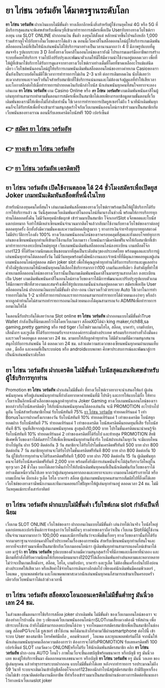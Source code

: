# ยา ไก่ชน วอร์มอัพ  ได้มาตรฐานระดับโลก

**ยา ไก่ชน วอร์มอัพ** ฝากเงินแบบไม่มีขั้นต่ำ  ทางเลือกอีกหนึ่งสิ่งสำหรับผู้ใช้งานยุคใหม่ 4G หรือ 5G ที่มีบริการสุดแสนจะพิเศษสำหรับเพื่อนๆที่เข้ามาทำรายการสมัครเพื่อเปิด Userกับทางทางเว็บไซต์เราลงทุน เกม SLOT ONLINE ฝากถอนเงิน ขั้นต่ำ ลงทุนได้ตั้งแต่ หลักหน่วยขึ้นไปจนถึงหลัก 1,000 ร่วมสำราญใจไปกับทางในเว็บของเราได้แล้ว ณ ตอนนี้เว็บคาสิโนสล็อตออนไลน์ผู้ให้บริการเกมเดิมพันสล็อตออนไลน์ที่เปิดให้นักเล่นพนันได้ใช้บริการมาอย่างเป็นเวลานานมากกว่า 4 ปี มีภาพรูปแบบที่ดูสมจจริง รูปแบบระบบ 3 D
อีกทั้งทางเว็บคาสิโนออนไลน์ของเรายังมี โปรแกรมเมอร์มืออาชีพการสร้างระบบที่คอยให้บริการ  รวมไปถึงปรับปรุงและพัฒนาตัวเกมให้มีให้มีความน่าใช้งานอยู่ตลอดเวลา เพื่อที่ให้ผู้ที่เข้ามาใช้บริการได้รับการดูแลจากทางทางเว็บไซต์เราอย่างเต็มที่โดยที่ขาดเหลืออะไรแม้แต่นิดเดียว เว็บไซต์พนันออนไลน์ผู้ให้บริการเกมพนันเดิมพันสล็อตออนไลน์ของทางค่ายเกม Casioของเรานั้นยังเป็นระบบอัตโนมัติใช้เวลาการทำรายการไม่เกิน 2-3 นาที ต่อการเติมยอดเงิน นับได้เลยว่าสะดวกสบายและรวดเร็วทันใจสำหรับสมาชิกที่ใช้บริการแน่นอนและไม่ต้องแจ้งผู้ดูแลที่ทำให้เสียเวลาและโอกาสอีกต่อไปเมื่อทำรายการฝากยอดเงินกับนักล่าโบนัส
นักเล่นพนันทุกคนที่สนใจอยากจะลองเล่นเกม **ยา ไก่ชน วอร์มอัพ** เกม Casino Online หรือ ***ยา ไก่ชน วอร์มอัพ*** เกมเดิมพันพนันคาสิโนผู้เล่นทุกท่านสามารถทำตามขั้นตอนการสมัครเพื่อเป็นสมาชิกได้เลยเพียงกรอกข้อมูลตามขั้นตอนที่เว็บเดิมพันของเรามีให้เพียงไม่กี่ลำดับเท่านั้น ใช้เวลาการทำรายการเปิดยูสเซอร์ไม่ถึง 1 นาทีนักเดิมพันทุกคนก็จะได้รับรหัสเพื่อที่จะเข้ามาร่วมสนุกสุดเร้าใจกับเว็บเกมพนันออนไลน์เราเข้าร่วมมาเป็นสมาชิกกับเว็บพนันของทางเราณ ตอนนี้รับเลยเครดิตโบนัสฟรี 100 เปอร์เซ็นต์ 

## 👉 [สมัคร ยา ไก่ชน วอร์มอัพ](https://archa888.com/)
## 👉 [ทางเข้า ยา ไก่ชน วอร์มอัพ](https://archa888.com/)
## 👉 [ยา ไก่ชน วอร์มอัพ เครดิตฟรี](https://archa888.com/)

## ยา ไก่ชน วอร์มอัพ เปิดใช้งานตลอด ได้ 24 ชั่วโมงสมัครเพื่อเปิดยูส Joker เกมพนันเดิมพันสล็อตที่หนึ่งในไทย

สำหรับนักลงทุนคนใดที่สนใจ เล่นเกมเดิมพันสล็อตของทางเว็บไซต์เราพร้อมเปิดให้ผู้ใช้บริการได้รับการให้บริการแล้ว ณ วันนี้สุดยอดเว็บเดิมพันคาสิโนออนไลน์ที่มาแรงในช่วงนี้ พร้อมให้การบริการทุกท่านได้ตลอดทั้งคืน ไม่มีวันหยุดนักขัตฤกษ์ เข้าร่วมมาเป็นสมาชิก โจ๊กเกอร์Slot แจ็กพอตและโบนัสแตกบ่อยมาก จึงทำให้มีเหล่าเซียนพนันจำนวนมากติดใจแล้วกลับมาใช้งานกับทางเว็บไซต์ของเราต่ออยู่ตลอดทุกครั้ง อีกทั้งยังมีความมั่นคงและความปลอดภัยสูงมาก ๆ ทางการเงินจ่ายจริงทุกบาททุกสตางค์ไม่มีประวัติการโกงตัง 100% ทางเว็บเกมพนันออนไลน์ของเราครอบคลุมที่สุดและยังตอบโจทย์ทุกการเล่นของเซียนพนันทุกท่านที่เข้ามาใช้งานกับเว็บเกมเรา
เว็บพนันเรามีเครดิตฟรีแจกให้กับสมาชิกที่เข้ามาทำรายการลงทะเบียนใหม่ทุกยูส เว็บเกมพนันเดิมพันสล็อตออนไลน์ลงทะเบียน เกมสล็อตโจ๊กเกอร์123 ที่ได้รับความนิยมและชื่นชอบมากที่สุดเป็นระดับต้นๆของประเทศไทย พร้อมดูแลและบริการผู้เล่นพนันทุกท่านได้ตลอดทั้งวัน ไม่มีวันหยุดพร้อมยังมีพนักงานและเจ้าหน้าที่ที่มีคุณภาพคอยดูแลผู้เล่นเกมพนันออนไลน์อยู่ตลอด สมัคร joker slot เพื่อให้คุณลูกค้าทุกท่านได้รับการบริการและดูแลอย่างทั่วถึงมีรูปแบบเกมให้นักพนันทุกคนได้เลือกใช้บริการมากกว่า100 เกมกันเลยทีเดียว
สิ่งสำคัญที่ทำให้ค่ายเกมสล็อตออนไลน์ของทางเว็บเรานั้นเป็นเกมเดิมพันพนันคาสิโนมาตรฐานสากลโลก ลงทะเบียนเปิด User  เกมเดิมพันพนันคาสิโนออนไลน์ทางเว็บของเราได้มีการพัฒนาและปรับปรุงรูปแบบตัวเกมให้มีภาพกราฟิกที่สวยงามและสมจริงเพื่อให้รูปแบบเกมนั้นน่าเล่นอยู่ตลอดเวลา สมัครเพื่อเปิด User สล็อตออนไลน์ ฝากถอนเงินแบบไม่มีขั้นต่ำ ฝาก-ถอน เงินรวดเร็วด้วยระบบ Auto ใช้เวลาในการทำรายการไม่เกิน 1-2 นาทีทั้งรายการฝากและรายการถอนสามารถทำรายการได้ด้วยตนเองง่ายๆ หรือถ้าหากลูกค้าท่านใดไม่สามารถทำรายการถอนเงินด้วยตนเองได้คุณสามารถแจ้ง ADMINเพื่อทำรายการถอนเงินให้ได้

ในตอนนี้รับประกันได้เลยว่าเกม Slot online **ยา ไก่ชน วอร์มอัพ** ฝากถอนแบบไม่มีขั้นต่ำTrue Wallet กำลังเป็นที่นิยมเลยก็ว่าได้โดยเว็บเกมเรา สล็อตXOได้นำ  king maker,rich88,sa gaming,pretty gaming หรือ red tiger เว็บไซต์รวมเกมไฮโล, สล็อต, บาคาร่า, เกมยิงปลา, เสือมังกร และรูเล็ต ที่ได้รับการยอมรับจากจากองค์กรระดับต่างประเทศ พร้อมบริการอย่างทั่วถึงมั่นคงและรวดเร็วคอยดูแล ตลอดเวลา 24 ชม. มามอบให้กับลูกค้าทุกท่าน ได้มีตัวเกมที่มีความสนุกสนานสนุกไปกับการเล่นพนัน ได้ ตลอดเวลา 24 ชม. แล้วแต่ความสะดวกของเซียนพนันทุกคนผ่านบนแท็บเลต , มือถือ และคอมที่เป็นระบบios หรือ androidแบบพกพา ศึกษาประสบการณ์และพัฒนาสู่การเป็นนักเล่นพนันระดับโลก

## ยา ไก่ชน วอร์มอัพ ฝากเครดิต ไม่มีขั้นต่ำ โบนัสสุดแสนพิเศษสำหรับผู้ใช้บริการทุกท่าน

 Promotion  **ยา ไก่ชน วอร์มอัพ** ฝากเล่นไม่มีขั้นต่ำ ที่ทางเว็บไซต์เราอยากจะนำเสนอให้แก่  ผู้เล่นพนันทุกคน หรือผู้เล่นพนันทุกท่านที่กำลังอยากหาค่ายพนันที่มี โปรดีๆ และการให้แบบไม่กั๊ก ให้ทางเว็บเราเป็นอีกหนึ่งตัวเลือกของคุณลูกค้าทุกท่าน Joker Gaming ทางเว็บเกมพนันออนไลน์ของเรา ขอกล่าวกับโบนัสเครดิตดีๆ ให้กับนักเล่นพนันทุกคนได้ลองเล่นกัน จะมี PROMOTION อะไรบ้างไปดูกัน
โบนัสสำหรับสมาชิกใหม่ รับโบนัสทันที 75% [ยา ไก่ชน วอร์มอัพ](https://archa888.com/) ทำยอดเทิร์นแค่ 1 เท่า
Bonusในการฝากครั้งแรกของวัน รับโบนัสทันที 10% ทำยอดเทิร์นแค่ 1 เท่าของเครดิต
โบนัสทุกยอดฝาก รับโบนัสทันที 7% ทำยอดเทิร์นแค่ 1 เท่าของเครดิต
โบนัสเครดิตคืนยอดทุนที่เสีย รับโบนัสทันที 8% ทุนที่เสียจากผู้เล่นเกมพนันทุกคน สูงสุดถึง10,000 บาท
โปรโมชั่นเครดิตแนะนำคนรู้จัก รับโบนัสทันที 10% ทำยอดเทิร์นแค่ 2 เท่าของเครดิตที่ได้รับไป
และท้ายสุด PROMOTION สิทธิพิเศษที่เว็บของเราได้คัดสรรไว้ให้เพื่อเซียนพนันทุกท่านที่น่ารัก โบนัสฝากเล่นในทุกวัน จะมีแบบไหนบ้างไปดูกัน
ฝาก 500 ติดต่อกัน 3 วัน สมาชิกจะได้รับโปรโมชั่นเครดิตฟรีทันที 500 บาท
ฝาก 800 ติดต่อกัน 7 วัน สมาชิกทุกท่านจะได้รับโปรโมชั่นเครดิตฟรีทันที 800 บาท
ฝาก 800 ติดต่อกัน 10 วัน ผู้ใช้บริการทุกท่านจะได้รับเครดิตฟรีทันที 1,600 บาท
ฝาก 700 ติดต่อกัน 15 วัน ผู้เดิมพันทุกคนจะได้รับโบนัสเครดิตฟรีทันที 2,000 บาท
พร้อมทั้งยังมีการเล่นพนันที่จะได้ลุ้นรับรางวัลใหญ่ในทุกๆเวลา 24 ชั่วโมง บอกได้เลยว่าคืนกำไรให้กับนักเดิมพันทุกคนที่เป็นนักเดิมพันกับเว็บของเราได้อย่างเต็มเหนี่ยวกันไปเลย หากว่าผู้เล่นทุกคนอยากลองและอยากจะแทง เกมออนไลน์สร้างรายได้ หรือเกมแบ็กแจ๊ค ป๊อกเด้ง รูเล็ต ไฮโล บาคาร่า สล็อต ผู้เล่นเกมพนันทุกคนสามารถสัมผัสไปที่ลิ้งค์ได้เลย เว็บไซต์ของทางเรามีพนักงานและทีมงานคอยแก้ไขปัญหาให้ผู้เล่นทุกท่านอยู่ ตลอดเวลา 24 ชม. ไม่มีวันหยุดแม้กระทั่งเสาร์อาทิตย์

## ยา ไก่ชน วอร์มอัพ ฝากแบบไม่มีขั้นต่ำ  เว็บไซต์เกม slot กำลังเป็นที่นิยม

เว็บเกม SLOT ONLINE เว็บไซต์ของเรา ฝากถอนเงินแบบไม่มีขั้นต่ำ เล่นง่ายได้เงินจริง โบนัสใหญ่แตกบ่อยและเปอร์เซ็นต์การจ่ายสูงกว่าเว็บไซต์อื่นๆ ทางค่ายของเราถือว่าเป็น เว็บเกม Slotที่มีผู้ใช้งานเป็นจำนวนมากมากกว่า 100,000 คนและมีการยืนยันว่าจะเพิ่มขึ้นเรื่อยๆ ทางเว็บของเรานั้นยังได้รับจากมาตราฐานจากบ่อนคาสิโนทั่วประเทศในเรื่องของการพนัน สำหรับเซียนพนันทุกท่านที่สนใจและอยากที่จะเข้าร่วมมาเพื่อเป็นสมาชิกกับเว็บเกมออนไลน์เรา ผู้เดิมพันทุกท่านสามารถแอดไลน์เข้ามาได้เลย
	มารู้จัก **ยา ไก่ชน วอร์มอัพ** รูปแบบของตัวเกมมีความสนุกสุดเร้าใจที่มีภาพและเนื้อหาที่น่าลอง และมีเกมที่กำลังได้รับความนิยมให้กับยอดนิยมมาแรงปี2021ได้เลือกเดิมพันอย่างล้นหลามและหลากหลาย  ไม่ว่าจะเป็นเกมเสือมังกร, สล็อต, ไฮโล, เกมยิงปลา, บาคาร่า และรูเล็ต ไม่ต้องขึ้นเครื่องบินไปถึงบ่อนต่างประเทศให้เสียเวลา หรือเสียค่าใช้จ่ายในการเดินทางอีกต่อไป เพียงแค่นักเดิมพันมีคอมพิวเตอร์ , ไอแพด , ทุกแพลตฟอร์ม และไอแพดพกพาสะดวกนักเล่นพนันทุกคนก็สามารถเข้ามาเป็นครอบครัวเดียวกับเว็บพนันเราได้แล้วช่วงเวลานี้

## ยา ไก่ชน วอร์มอัพ สล็อตxoโอนถอนเครดิตไม่มีขั้นต่ำทรู มันนี่วอเลท 24 ชม.

ในส่วนของขั้นตอนการใช้บริการสล็อต joker ฝากเดิมพัน ไม่มีขั้นต่ำ ของเว็บเกมออนไลน์ของเรา จะต้องทำอะไรบ้างนั้น ง่าย ๆ เพียงแค่เว็บเกมพนันออนไลน์เราSLOTเกมเสี่ยงดวงต้องมี รหัสผ่าน เพื่อเข้าระบบใช้งาน ถ้ายังไม่มีสามารถลงทะเบียนได้ง่าย ๆ จากโหมดการสมัครสมาชิกเพื่อเป็นสมาชิกในช่อง เมนู สล็อตPGจึงจะได้ ยูสเซอร์ เข้าใช้งาน พอได้มาแล้วก็ทำตามวิธีผ่านsmartphone ต่อไปนี้
เข้าระบบ User  ของสมาชิก โทรศัพท์มือถือ , คอมพิวเตอร์ , ไอแพด และทุกแพลตฟอร์มก็ได้
จากนั้นให้นักเล่นเกมพนันทุกคนเลือกความต้องการว่า ต้องการจะได้รับPROMOTION รับเลยเครดิตฟรี 100 เปอร์เซ็นต์ SLOT เกมวัดดวง ONLONEหรือไม่รับ
ให้นักเดิมพันสมัครสมาชิก คลิก **ยา ไก่ชน วอร์มอัพ** ฝาก-ถอน AUTO โอนไว ภาพในเว็บจะขึ้นเลขบัญชีพร้อมธนาคาร หรือบัญชี ทรู มันนี่วอเลท ของผู้ให้บริการขึ้นมา
คัดลอกหมายเลขธนาคาร หรือบัญชี **ยา ไก่ชน วอร์มอัพ** ทรู มันนี่ วอเลท ของผู้เล่นทุกคน แล้วทำธุรกรรมระบบฝากถอน แบบไม่มีขั้นต่ำได้เลย
หลังจากทำรายการ รอประมาณไม่ถึง 59 วินาที ระบบจะเติมเงินเข้าบัญชีสล็อตโจ๊กเกอร์123ของนักล่าโบนัสผู้สมัครสมาชิก
ถ้ามีปัญหาเรื่องเงินไม่เข้า กรุณาติดต่อทีมงานมืออาชีพ ที่ทำเรื่องเข้าร่วมมาเป็นสมาชิกผ่านช่องทางการติดต่อที่แนบเอาไว้ทางหน้าเว็บเกมslot joker


